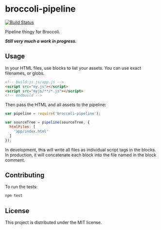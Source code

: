 # broccoli-pipeline

[![Build Status](https://travis-ci.org/iangreenleaf/broccoli-pipeline.svg?branch=master)](https://travis-ci.org/iangreenleaf/broccoli-pipeline)

Pipeline thingy for Broccoli.

***Still very much a work in progress.***

## Usage

In your HTML files, use blocks to list your assets.
You can use exact filenames, or globs.

```html
<!-- build:js js/app.js -->
<script src="my.js"></script>
<script src="myjs/**/*.js"></script>
<!-- endbuild -->
```

Then pass the HTML and all assets to the pipeline:

```js
var pipeline = require('broccoli-pipeline');

var sourceTree = pipeline(sourceTree, {
  htmlFiles: [
    'app/index.html'
  ]
});
```

In development, this will write all files as individual script tags in the blocks.
In production, it will concatenate each block into the file named in the block comment.

## Contributing

To run the tests:

```javascript
npm test
```

## License

This project is distributed under the MIT license.
